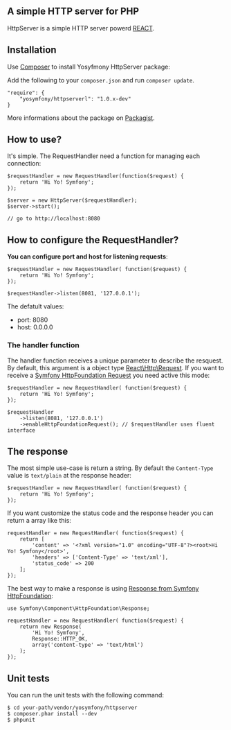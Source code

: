 A simple HTTP server for PHP
----------------------------

HttpServer is a simple HTTP server powerd [REACT](http://reactphp.org/).

## Installation

Use [Composer](http://getcomposer.org/) to install Yosyfmony HttpServer package:

Add the following to your `composer.json` and run `composer update`.

    "require": {
        "yosymfony/httpserverl": "1.0.x-dev"
    }

More informations about the package on [Packagist](https://packagist.org/packages/yosymfony/httpserver).

## How to use?

It's simple. The RequestHandler need a function for managing each connection:

```
$requestHandler = new RequestHandler(function($request) {
    return 'Hi Yo! Symfony';
});

$server = new HttpServer($requestHandler);
$server->start();

// go to http://localhost:8080
```

## How to configure the RequestHandler?

**You can configure port and host for listening requests**:

```
$requestHandler = new RequestHandler( function($request) {
    return 'Hi Yo! Symfony';
});

$requestHandler->listen(8081, '127.0.0.1');
```

The defatult values:
* port: 8080
* host: 0.0.0.0

### The handler function

The handler function receives a unique parameter to describe the resquest. By default, this argument
is a object type [React\Http\Request](https://github.com/reactphp/http/blob/master/src/Request.php).
If you want to receive a [Symfony HttpFoundation Request](http://symfony.com/doc/current/components/http_foundation/introduction.html#request)
you need active this mode:

```
$requestHandler = new RequestHandler( function($request) {
    return 'Hi Yo! Symfony';
});

$requestHandler
    ->listen(8081, '127.0.0.1')
    ->enableHttpFoundationRequest(); // $requestHandler uses fluent interface
```

## The response

The most simple use-case is return a string. By default the `Content-Type` value is `text/plain` at the response header:

```
$requestHandler = new RequestHandler( function($request) {
    return 'Hi Yo! Symfony';
});
```

If you want customize the status code and the response header you can return a array like this:

```
requestHandler = new RequestHandler( function($request) {
    return [
        'content' => '<?xml version="1.0" encoding="UTF-8"?><root>Hi Yo! Symfony</root>',
        'headers' => ['Content-Type' => 'text/xml'],
        'status_code' => 200
    ];
});
```

The best way to make a response is using [Response from Symfony HttpFoundation](http://symfony.com/doc/current/components/http_foundation/introduction.html#response):

```
use Symfony\Component\HttpFoundation\Response;

requestHandler = new RequestHandler( function($request) {
    return new Response(
        'Hi Yo! Symfony',
        Response::HTTP_OK,
        array('content-type' => 'text/html')
    );
});
```

## Unit tests

You can run the unit tests with the following command:

    $ cd your-path/vendor/yosymfony/httpserver
    $ composer.phar install --dev
    $ phpunit
